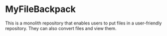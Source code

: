 # MyFileBackpack
This is a monolith repository that enables users to put files in a user-friendly repository. They can also convert files and view them. 
